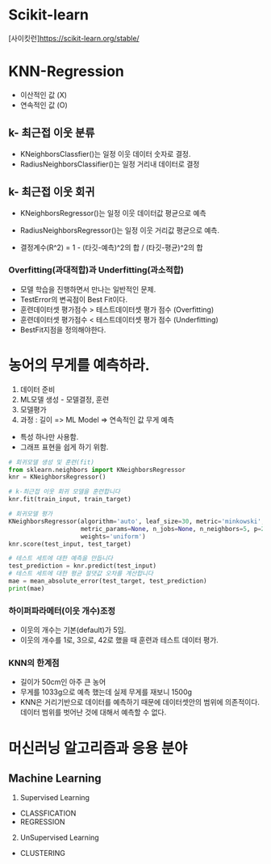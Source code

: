 # Scikit-learn
[사이킷런]https://scikit-learn.org/stable/

# KNN-Regression
- 이산적인 값 (X)
- 연속적인 값 (O)

## k- 최근접 이웃 분류
- KNeighborsClassfier()는 일정 이웃 데이터 숫자로 결정.
- RadiusNeighborsClassifier()는 일정 거리내 데이터로 결정

## k- 최근접 이웃 회귀
- KNeighborsRegressor()는 일정 이웃 데이터값 평균으로 예측
- RadiusNeighborsRegressor()는 일정 이웃 거리값 평균으로 예측.

- 결정계수(R^2) = 1 - (타깃-예측)^2의 합 / (타깃-평균)^2의 합

### Overfitting(과대적합)과 Underfitting(과소적합)
- 모델 학습을 진행하면서 만나는 일반적인 문제.
- TestError의 변곡점이 Best Fit이다.
- 훈련데이터셋 평가점수 > 테스트데이터셋 평가 점수 (Overfitting)
- 훈련데이터셋 평가점수 < 테스트데이터셋 평가 점수 (Underfitting)
- BestFit지점을 정의해야한다.


# 농어의 무게를 예측하라.
1. 데이터 준비
2. ML모델 생성 - 모델결정, 훈련
3. 모델평가
4. 과정 : 길이 => ML Model => 연속적인 값 무게 예측
- 특성 하나만 사용함.
- 그래프 표현을 쉽게 하기 위함.

```python
# 회귀모델 생성 및 훈련(fit)
from sklearn.neighbors import KNeighborsRegressor
knr = KNeighborsRegressor()

# k-최근접 이웃 회귀 모델을 훈련합니다
knr.fit(train_input, train_target)

# 회귀모델 평가
KNeighborsRegressor(algorithm='auto', leaf_size=30, metric='minkowski',
                    metric_params=None, n_jobs=None, n_neighbors=5, p=2,
                    weights='uniform')
knr.score(test_input, test_target)

# 테스트 세트에 대한 예측을 만듭니다
test_prediction = knr.predict(test_input)
# 테스트 세트에 대한 평균 절댓값 오차를 계산합니다
mae = mean_absolute_error(test_target, test_prediction)
print(mae)
```
### 하이퍼파라메터(이웃 개수)조정
- 이웃의 개수는 기본(default)가 5임.
- 이웃의 개수를 1로, 3으로, 42로 했을 때 훈련과 테스트 데이터 평가.


### KNN의 한계점
- 길이가 50cm인 아주 큰 농어
- 무게를 1033g으로 예측 했는데 실제 무게를 재보니 1500g
- KNN은 거리기반으로 데이터를 예측하기 때문에 데이터셋안의 범위에 의존적이다. 데이터 범위를 벗어난 것에 대해서 예측할 수 없다.

# 머신러닝 알고리즘과 응용 분야
## Machine Learning

1. Supervised Learning
- CLASSFICATION
- REGRESSION

2. UnSupervised Learning
- CLUSTERING




